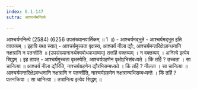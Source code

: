```yaml
---
index: 6.1.147
sutra: आश्चर्यमनित्ये

---
```

 आश्चर्यमनित्ये (2584) (6256 उपसंख्यानवार्तिकम् ॥ 1 ॥) - आश्चर्यमद्भुते - आश्चर्यमद्भुत इति वक्तव्यम् । इहापि यथा स्यात्  -  आश्चर्यमुच्चता वृक्षस्य, आश्चर्यं नीला द्यौः, आश्चर्यमन्तरिक्षेऽबन्धनानि नक्षत्राणि न पतन्तीति ॥ (उपसंख्यानानर्थक्यबोधकभाष्यम्) तत्तर्हि वक्तव्यम् । न वक्तव्यम् । अनित्ये इत्येव सिद्धम् । इह तावत्  -  आश्चर्यमुच्चता वृक्षस्येति, आश्चर्यग्रहणेन वृक्षोऽभिसंबध्यते । किं तर्हि ? उच्चता । सा चानित्या ॥ आश्चर्यं नीला द्यौरिति, नाश्चर्यग्रहणेन द्यौरभिसम्बध्यते । किं तर्हि ? नीलता । सा चानित्या ॥ आश्चर्यमन्तरिक्षेऽबन्धनानि नक्षत्राणि न पतन्तीति, नाश्चर्यग्रहणेन नक्षत्राण्यभिसम्बध्यन्ते । किं तर्हि ? पतनक्रिया । सा चानित्या । तत्रानित्य इत्येव सिद्धम् ॥ 